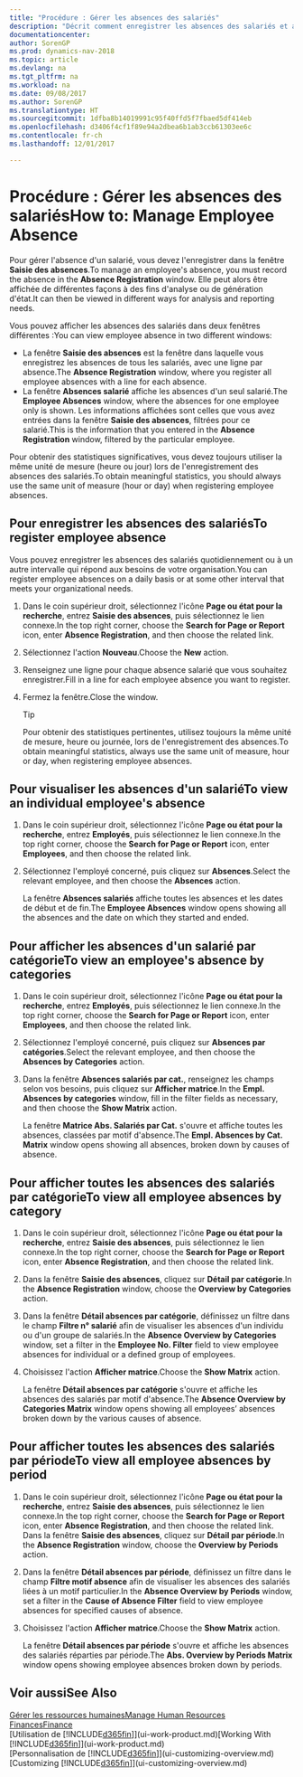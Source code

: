 ```yaml
---
title: "Procédure : Gérer les absences des salariés"
description: "Décrit comment enregistrer les absences des salariés et analyser les statistiques d'indisponibilité."
documentationcenter: 
author: SorenGP
ms.prod: dynamics-nav-2018
ms.topic: article
ms.devlang: na
ms.tgt_pltfrm: na
ms.workload: na
ms.date: 09/08/2017
ms.author: SorenGP
ms.translationtype: HT
ms.sourcegitcommit: 1dfba8b14019991c95f40ffd5f7fbaed5df414eb
ms.openlocfilehash: d3406f4cf1f89e94a2dbea6b1ab3ccb61303ee6c
ms.contentlocale: fr-ch
ms.lasthandoff: 12/01/2017

---
```

# <a name="how-to-manage-employee-absence"></a><span data-ttu-id="a5323-103">Procédure : Gérer les absences des salariés</span><span class="sxs-lookup"><span data-stu-id="a5323-103">How to: Manage Employee Absence</span></span>
<span data-ttu-id="a5323-104">Pour gérer l'absence d'un salarié, vous devez l'enregistrer dans la fenêtre **Saisie des absences**.</span><span class="sxs-lookup"><span data-stu-id="a5323-104">To manage an employee's absence, you must record the absence in the **Absence Registration** window.</span></span> <span data-ttu-id="a5323-105">Elle peut alors être affichée de différentes façons à des fins d'analyse ou de génération d'état.</span><span class="sxs-lookup"><span data-stu-id="a5323-105">It can then be viewed in different ways for analysis and reporting needs.</span></span>

<span data-ttu-id="a5323-106">Vous pouvez afficher les absences des salariés dans deux fenêtres différentes :</span><span class="sxs-lookup"><span data-stu-id="a5323-106">You can view employee absence in two different windows:</span></span>

* <span data-ttu-id="a5323-107">La fenêtre **Saisie des absences** est la fenêtre dans laquelle vous enregistrez les absences de tous les salariés, avec une ligne par absence.</span><span class="sxs-lookup"><span data-stu-id="a5323-107">The **Absence Registration** window, where you register all employee absences with a line for each absence.</span></span>
* <span data-ttu-id="a5323-108">La fenêtre **Absences salarié** affiche les absences d'un seul salarié.</span><span class="sxs-lookup"><span data-stu-id="a5323-108">The **Employee Absences** window, where the absences for one employee only is shown.</span></span> <span data-ttu-id="a5323-109">Les informations affichées sont celles que vous avez entrées dans la fenêtre **Saisie des absences**, filtrées pour ce salarié.</span><span class="sxs-lookup"><span data-stu-id="a5323-109">This is the information that you entered in the **Absence Registration** window, filtered by the particular employee.</span></span>

<span data-ttu-id="a5323-110">Pour obtenir des statistiques significatives, vous devez toujours utiliser la même unité de mesure (heure ou jour) lors de l'enregistrement des absences des salariés.</span><span class="sxs-lookup"><span data-stu-id="a5323-110">To obtain meaningful statistics, you should always use the same unit of measure (hour or day) when registering employee absences.</span></span>

## <a name="to-register-employee-absence"></a><span data-ttu-id="a5323-111">Pour enregistrer les absences des salariés</span><span class="sxs-lookup"><span data-stu-id="a5323-111">To register employee absence</span></span>
<span data-ttu-id="a5323-112">Vous pouvez enregistrer les absences des salariés quotidiennement ou à un autre intervalle qui répond aux besoins de votre organisation.</span><span class="sxs-lookup"><span data-stu-id="a5323-112">You can register employee absences on a daily basis or at some other interval that meets your organizational needs.</span></span>

1. <span data-ttu-id="a5323-113">Dans le coin supérieur droit, sélectionnez l'icône **Page ou état pour la recherche**, entrez **Saisie des absences**, puis sélectionnez le lien connexe.</span><span class="sxs-lookup"><span data-stu-id="a5323-113">In the top right corner, choose the **Search for Page or Report** icon, enter **Absence Registration**, and then choose the related link.</span></span>
2. <span data-ttu-id="a5323-114">Sélectionnez l'action **Nouveau**.</span><span class="sxs-lookup"><span data-stu-id="a5323-114">Choose the **New** action.</span></span>
3. <span data-ttu-id="a5323-115">Renseignez une ligne pour chaque absence salarié que vous souhaitez enregistrer.</span><span class="sxs-lookup"><span data-stu-id="a5323-115">Fill in a line for each employee absence you want to register.</span></span>
4. <span data-ttu-id="a5323-116">Fermez la fenêtre.</span><span class="sxs-lookup"><span data-stu-id="a5323-116">Close the window.</span></span>

    > [!Tip]
    > <span data-ttu-id="a5323-117">Pour obtenir des statistiques pertinentes, utilisez toujours la même unité de mesure, heure ou journée, lors de l'enregistrement des absences.</span><span class="sxs-lookup"><span data-stu-id="a5323-117">To obtain meaningful statistics, always use the same unit of measure, hour or day, when registering employee absences.</span></span>

## <a name="to-view-an-individual-employees-absence"></a><span data-ttu-id="a5323-118">Pour visualiser les absences d'un salarié</span><span class="sxs-lookup"><span data-stu-id="a5323-118">To view an individual employee's absence</span></span>
1. <span data-ttu-id="a5323-119">Dans le coin supérieur droit, sélectionnez l'icône **Page ou état pour la recherche**, entrez **Employés**, puis sélectionnez le lien connexe.</span><span class="sxs-lookup"><span data-stu-id="a5323-119">In the top right corner, choose the **Search for Page or Report** icon, enter **Employees**, and then choose the related link.</span></span>
2. <span data-ttu-id="a5323-120">Sélectionnez l'employé concerné, puis cliquez sur **Absences**.</span><span class="sxs-lookup"><span data-stu-id="a5323-120">Select the relevant employee, and then choose the **Absences** action.</span></span>

    <span data-ttu-id="a5323-121">La fenêtre **Absences salariés** affiche toutes les absences et les dates de début et de fin.</span><span class="sxs-lookup"><span data-stu-id="a5323-121">The **Employee Absences** window opens showing all the absences and the date on which they started and ended.</span></span>

## <a name="to-view-an-employees-absence-by-categories"></a><span data-ttu-id="a5323-122">Pour afficher les absences d'un salarié par catégorie</span><span class="sxs-lookup"><span data-stu-id="a5323-122">To view an employee's absence by categories</span></span>
1. <span data-ttu-id="a5323-123">Dans le coin supérieur droit, sélectionnez l'icône **Page ou état pour la recherche**, entrez **Employés**, puis sélectionnez le lien connexe.</span><span class="sxs-lookup"><span data-stu-id="a5323-123">In the top right corner, choose the **Search for Page or Report** icon, enter **Employees**, and then choose the related link.</span></span>
2. <span data-ttu-id="a5323-124">Sélectionnez l'employé concerné, puis cliquez sur **Absences par catégories**.</span><span class="sxs-lookup"><span data-stu-id="a5323-124">Select the relevant employee, and then choose the **Absences by Categories** action.</span></span>
3. <span data-ttu-id="a5323-125">Dans la fenêtre **Absences salariés par cat.**, renseignez les champs selon vos besoins, puis cliquez sur **Afficher matrice**.</span><span class="sxs-lookup"><span data-stu-id="a5323-125">In the **Empl. Absences by categories** window, fill in the filter fields as necessary, and then choose the **Show Matrix** action.</span></span>

    <span data-ttu-id="a5323-126">La fenêtre **Matrice Abs. Salariés par Cat.** s'ouvre et affiche toutes les absences, classées par motif d'absence.</span><span class="sxs-lookup"><span data-stu-id="a5323-126">The **Empl. Absences by Cat. Matrix** window opens showing all absences, broken down by causes of absence.</span></span>

## <a name="to-view-all-employee-absences-by-category"></a><span data-ttu-id="a5323-127">Pour afficher toutes les absences des salariés par catégorie</span><span class="sxs-lookup"><span data-stu-id="a5323-127">To view all employee absences by category</span></span>
1. <span data-ttu-id="a5323-128">Dans le coin supérieur droit, sélectionnez l'icône **Page ou état pour la recherche**, entrez **Saisie des absences**, puis sélectionnez le lien connexe.</span><span class="sxs-lookup"><span data-stu-id="a5323-128">In the top right corner, choose the **Search for Page or Report** icon, enter **Absence Registration**, and then choose the related link.</span></span>
2. <span data-ttu-id="a5323-129">Dans la fenêtre **Saisie des absences**, cliquez sur **Détail par catégorie**.</span><span class="sxs-lookup"><span data-stu-id="a5323-129">In the **Absence Registration** window, choose the **Overview by Categories** action.</span></span>
3. <span data-ttu-id="a5323-130">Dans la fenêtre **Détail absences par catégorie**, définissez un filtre dans le champ **Filtre n° salarié** afin de visualiser les absences d'un individu ou d'un groupe de salariés.</span><span class="sxs-lookup"><span data-stu-id="a5323-130">In the **Absence Overview by Categories** window, set a filter in the **Employee No. Filter** field to view employee absences for individual or a defined group of employees.</span></span>
4. <span data-ttu-id="a5323-131">Choisissez l'action **Afficher matrice**.</span><span class="sxs-lookup"><span data-stu-id="a5323-131">Choose the **Show Matrix** action.</span></span>

    <span data-ttu-id="a5323-132">La fenêtre **Détail absences par catégorie** s'ouvre et affiche les absences des salariés par motif d'absence.</span><span class="sxs-lookup"><span data-stu-id="a5323-132">The **Absence Overview by Categories Matrix** window opens showing all employees’ absences broken down by the various causes of absence.</span></span>

## <a name="to-view-all-employee-absences-by-period"></a><span data-ttu-id="a5323-133">Pour afficher toutes les absences des salariés par période</span><span class="sxs-lookup"><span data-stu-id="a5323-133">To view all employee absences by period</span></span>
1. <span data-ttu-id="a5323-134">Dans le coin supérieur droit, sélectionnez l'icône **Page ou état pour la recherche**, entrez **Saisie des absences**, puis sélectionnez le lien connexe.</span><span class="sxs-lookup"><span data-stu-id="a5323-134">In the top right corner, choose the **Search for Page or Report** icon, enter **Absence Registration**, and then choose the related link.</span></span>
   <span data-ttu-id="a5323-135">Dans la fenêtre **Saisie des absences**, cliquez sur **Détail par période**.</span><span class="sxs-lookup"><span data-stu-id="a5323-135">In the **Absence Registration** window, choose the **Overview by Periods** action.</span></span>
2. <span data-ttu-id="a5323-136">Dans la fenêtre **Détail absences par période**, définissez un filtre dans le champ **Filtre motif absence** afin de visualiser les absences des salariés liées à un motif particulier.</span><span class="sxs-lookup"><span data-stu-id="a5323-136">In the **Absence Overview by Periods** window, set a filter in the **Cause of Absence Filter** field to view employee absences for specified causes of absence.</span></span>
3. <span data-ttu-id="a5323-137">Choisissez l'action **Afficher matrice**.</span><span class="sxs-lookup"><span data-stu-id="a5323-137">Choose the **Show Matrix** action.</span></span>

    <span data-ttu-id="a5323-138">La fenêtre **Détail absences par période** s'ouvre et affiche les absences des salariés réparties par période.</span><span class="sxs-lookup"><span data-stu-id="a5323-138">The **Abs. Overview by Periods Matrix** window opens showing employee absences broken down by periods.</span></span>

## <a name="see-also"></a><span data-ttu-id="a5323-139">Voir aussi</span><span class="sxs-lookup"><span data-stu-id="a5323-139">See Also</span></span>
[<span data-ttu-id="a5323-140">Gérer les ressources humaines</span><span class="sxs-lookup"><span data-stu-id="a5323-140">Manage Human Resources</span></span>](hr-manage-human-resources.md)  
[<span data-ttu-id="a5323-141">Finances</span><span class="sxs-lookup"><span data-stu-id="a5323-141">Finance</span></span>](finance.md)  
<span data-ttu-id="a5323-142">[Utilisation de [!INCLUDE[d365fin](includes/d365fin_md.md)]](ui-work-product.md)</span><span class="sxs-lookup"><span data-stu-id="a5323-142">[Working With [!INCLUDE[d365fin](includes/d365fin_md.md)]](ui-work-product.md)</span></span>  
<span data-ttu-id="a5323-143">[Personnalisation de [!INCLUDE[d365fin](includes/d365fin_md.md)]](ui-customizing-overview.md)</span><span class="sxs-lookup"><span data-stu-id="a5323-143">[Customizing [!INCLUDE[d365fin](includes/d365fin_md.md)]](ui-customizing-overview.md)</span></span>

